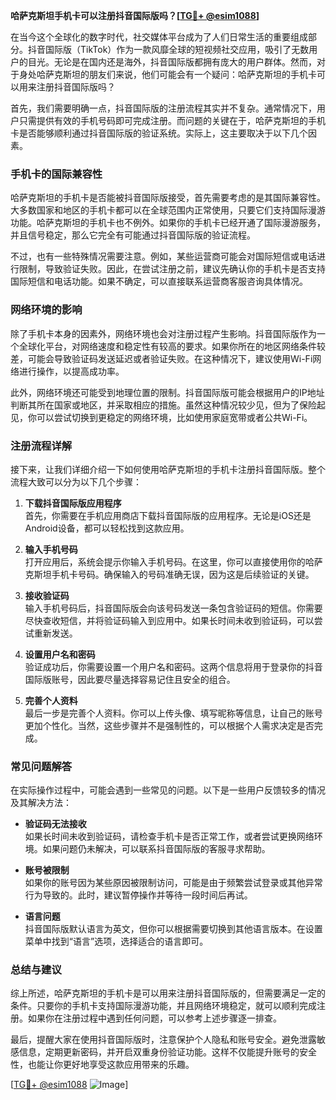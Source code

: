 **哈萨克斯坦手机卡可以注册抖音国际版吗？[[TG💪+ @esim1088](https://t.me/s/esim1088)]**

在当今这个全球化的数字时代，社交媒体平台成为了人们日常生活的重要组成部分。抖音国际版（TikTok）作为一款风靡全球的短视频社交应用，吸引了无数用户的目光。无论是在国内还是海外，抖音国际版都拥有庞大的用户群体。然而，对于身处哈萨克斯坦的朋友们来说，他们可能会有一个疑问：哈萨克斯坦的手机卡可以用来注册抖音国际版吗？

首先，我们需要明确一点，抖音国际版的注册流程其实并不复杂。通常情况下，用户只需提供有效的手机号码即可完成注册。而问题的关键在于，哈萨克斯坦的手机卡是否能够顺利通过抖音国际版的验证系统。实际上，这主要取决于以下几个因素。

### **手机卡的国际兼容性**

哈萨克斯坦的手机卡是否能被抖音国际版接受，首先需要考虑的是其国际兼容性。大多数国家和地区的手机卡都可以在全球范围内正常使用，只要它们支持国际漫游功能。哈萨克斯坦的手机卡也不例外。如果你的手机卡已经开通了国际漫游服务，并且信号稳定，那么它完全有可能通过抖音国际版的验证流程。

不过，也有一些特殊情况需要注意。例如，某些运营商可能会对国际短信或电话进行限制，导致验证失败。因此，在尝试注册之前，建议先确认你的手机卡是否支持国际短信和电话功能。如果不确定，可以直接联系运营商客服咨询具体情况。

### **网络环境的影响**

除了手机卡本身的因素外，网络环境也会对注册过程产生影响。抖音国际版作为一个全球化平台，对网络速度和稳定性有较高的要求。如果你所在的地区网络条件较差，可能会导致验证码发送延迟或者验证失败。在这种情况下，建议使用Wi-Fi网络进行操作，以提高成功率。

此外，网络环境还可能受到地理位置的限制。抖音国际版可能会根据用户的IP地址判断其所在国家或地区，并采取相应的措施。虽然这种情况较少见，但为了保险起见，你可以尝试切换到更稳定的网络环境，比如使用家庭宽带或者公共Wi-Fi。

### **注册流程详解**

接下来，让我们详细介绍一下如何使用哈萨克斯坦的手机卡注册抖音国际版。整个流程大致可以分为以下几个步骤：

1. **下载抖音国际版应用程序**  
   首先，你需要在手机应用商店下载抖音国际版的应用程序。无论是iOS还是Android设备，都可以轻松找到这款应用。

2. **输入手机号码**  
   打开应用后，系统会提示你输入手机号码。在这里，你可以直接使用你的哈萨克斯坦手机卡号码。确保输入的号码准确无误，因为这是后续验证的关键。

3. **接收验证码**  
   输入手机号码后，抖音国际版会向该号码发送一条包含验证码的短信。你需要尽快查收短信，并将验证码输入到应用中。如果长时间未收到验证码，可以尝试重新发送。

4. **设置用户名和密码**  
   验证成功后，你需要设置一个用户名和密码。这两个信息将用于登录你的抖音国际版账号，因此要尽量选择容易记住且安全的组合。

5. **完善个人资料**  
   最后一步是完善个人资料。你可以上传头像、填写昵称等信息，让自己的账号更加个性化。当然，这些步骤并不是强制性的，可以根据个人需求决定是否完成。

### **常见问题解答**

在实际操作过程中，可能会遇到一些常见的问题。以下是一些用户反馈较多的情况及其解决方法：

- **验证码无法接收**  
  如果长时间未收到验证码，请检查手机卡是否正常工作，或者尝试更换网络环境。如果问题仍未解决，可以联系抖音国际版的客服寻求帮助。

- **账号被限制**  
  如果你的账号因为某些原因被限制访问，可能是由于频繁尝试登录或其他异常行为导致的。此时，建议暂停操作并等待一段时间后再试。

- **语言问题**  
  抖音国际版默认语言为英文，但你可以根据需要切换到其他语言版本。在设置菜单中找到“语言”选项，选择适合的语言即可。

### **总结与建议**

综上所述，哈萨克斯坦的手机卡是可以用来注册抖音国际版的，但需要满足一定的条件。只要你的手机卡支持国际漫游功能，并且网络环境稳定，就可以顺利完成注册。如果你在注册过程中遇到任何问题，可以参考上述步骤逐一排查。

最后，提醒大家在使用抖音国际版时，注意保护个人隐私和账号安全。避免泄露敏感信息，定期更新密码，并开启双重身份验证功能。这样不仅能提升账号的安全性，也能让你更好地享受这款应用带来的乐趣。

[[TG💪+ @esim1088](https://t.me/s/esim1088) ![Image](https://i.postimg.cc/4NQfJmqS/Snipaste-2025-05-13-00-14-12.png)]